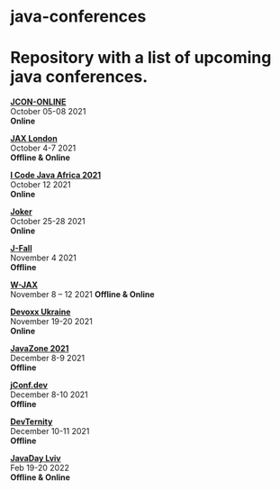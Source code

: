 # java-conferences
Repository with a list of upcoming java conferences.
====================================================

[**JCON-ONLINE**](https://jcon.one/)  
October 05-08 2021  
**Online**

[**JAX London**](https://jaxlondon.com/)  
October 4-7 2021  
**Offline & Online**

[**I Code Java Africa 2021**](http://j-sa.co)  
October 12 2021  
**Online**

[**Joker**](https://jokerconf.com/)  
October 25-28 2021  
**Online**

[**J-Fall**](https://jfall.nl/)  
November 4 2021  
**Offline**

[**W-JAX**](https://jax.de/munich/)  
November 8 – 12 2021 
**Offline & Online**

[**Devoxx Ukraine**](https://devoxx.com.ua/)  
November 19-20 2021  
**Online**

[**JavaZone 2021**](https://2021.javazone.no/#/)  
December 8-9 2021  
**Offline**

[**jConf.dev**](https://jConf.dev)  
December 8-10 2021  
**Offline**

[**DevTernity**](devternity.com/)  
December 10-11 2021  
**Offline**

[**JavaDay Lviv**](https://www.javaday.org.ua/)  
Feb 19-20 2022  
**Offline & Online**
